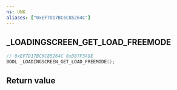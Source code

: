 ```yaml
---
ns: UNK
aliases: ["0xEF7D17BC6C85264C"]
---
```

## _LOADINGSCREEN_GET_LOAD_FREEMODE

```c
// 0xEF7D17BC6C85264C 0xD87F3A9E
BOOL _LOADINGSCREEN_GET_LOAD_FREEMODE();
```


## Return value
